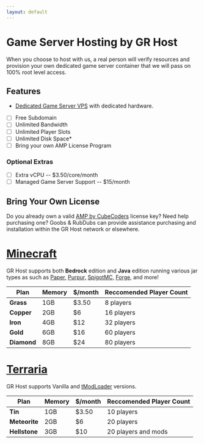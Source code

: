 ```yaml
---
layout: default
---
```

# Game Server Hosting by GR Host
When you choose to host with us, a real person will verify resources and provision your own dedicated game server container that we will pass on 100% root level access. 

## Features
- [Dedicated Game Server VPS](https://www.turnkeylinux.org/gameserver) with dedicated hardware.
- [ ] Free Subdomain
- [ ] Unlimited Bandwidth
- [ ] Unlimited Player Slots
- [ ] Unlimited Disk Space* 
- [ ] Bring your own AMP License Program

### Optional Extras
- [ ] Extra vCPU -- $3.50/core/month
- [ ] Managed Game Server Support -- $15/month

## Bring Your Own License
Do you already own a valid [AMP by CubeCoders](https://cubecoders.com/AMP) license key? Need help purchasing one? Goobs & RubDubs can provide assistance purchasing and installation within the GR Host network or elsewhere.    

# [Minecraft](https://grhost.net/pages/games/minecraft-plans/)
GR Host supports both **Bedrock** edition and **Java** edition running various jar types as such as [Paper,](https://paperminecraft.io/) [Purpur,](https://purpurmc.org/) [SpigotMC,](https://www.spigotmc.org/) [Forge,](https://files.minecraftforge.net/net/minecraftforge/forge/) and more! 

|**Plan**   | Memory | $/month | Reccomended Player Count |
| ---       | ---  | ---    | ---    |
|**Grass**  | 1GB  | $3.50  | 8 players |
|**Copper** | 2GB  | $6     | 16 players |
|**Iron**   | 4GB  | $12    | 32 players |
|**Gold**   | 6GB  | $16    | 60 players |
|**Diamond**| 8GB  | $24    | 80 players |
 
# [Terraria](https://https://grhost.net/pages/games/terraria-plans/)
GR Host supports Vanilla and [tModLoader](https://github.com/tModLoader/tModLoader) versions.

|**Plan**     | Memory | $/month | Reccomended Player Count | 
| ---         | ---  | ---   | ---   |
|**Tin**      | 1GB  | $3.50 | 10 players | 
|**Meteorite**| 2GB  | $6    | 20 players | 
|**Hellstone**| 3GB  | $10   | 20 players and mods | 



